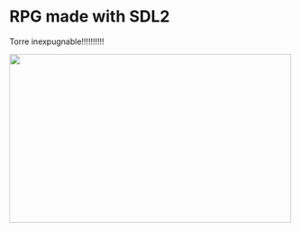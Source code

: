 # RPG made with SDL2

Torre inexpugnable!!!!!!!!!!

<img width="500" height="300" src="https://i.ytimg.com/vi/ghmDKAFPX0g/mqdefault.jpg">

